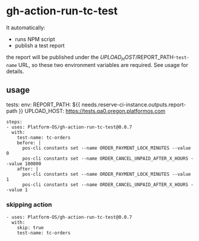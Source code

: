 # gh-action-run-tc-test

 It automatically:
 - runs NPM script
 - publish a test report
 
 the report will be published under the $UPLOAD_HOST/$REPORT_PATH-`test-name` URL, so these two environment variables are required. See usage for details.

## usage
  tests:
    env:
      REPORT_PATH: ${{ needs.reserve-ci-instance.outputs.report-path }}
      UPLOAD_HOST: https://tests.qa0.oregon.platformos.com
      
    steps:
    - uses: Platform-OS/gh-action-run-tc-test@0.0.7
      with:
        test-name: tc-orders
        before: |
          pos-cli constants set --name ORDER_PAYMENT_LOCK_MINUTES --value 0
          pos-cli constants set --name ORDER_CANCEL_UNPAID_AFTER_X_HOURS --value 100000
        after: |
          pos-cli constants set --name ORDER_PAYMENT_LOCK_MINUTES --value 1
          pos-cli constants set --name ORDER_CANCEL_UNPAID_AFTER_X_HOURS --value 1
          
          
### skipping action

    - uses: Platform-OS/gh-action-run-tc-test@0.0.7
      with:
        skip: true
        test-name: tc-orders
